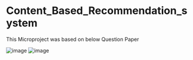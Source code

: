 # Content_Based_Recommendation_system

This Microproject was based on below Question Paper

![image](https://user-images.githubusercontent.com/92665255/182378786-8282ce55-9102-4a9d-8402-5e6c73962958.png)
![image](https://user-images.githubusercontent.com/92665255/182379064-2bb3d7df-9b76-407f-91ea-5b523392e3da.png)

